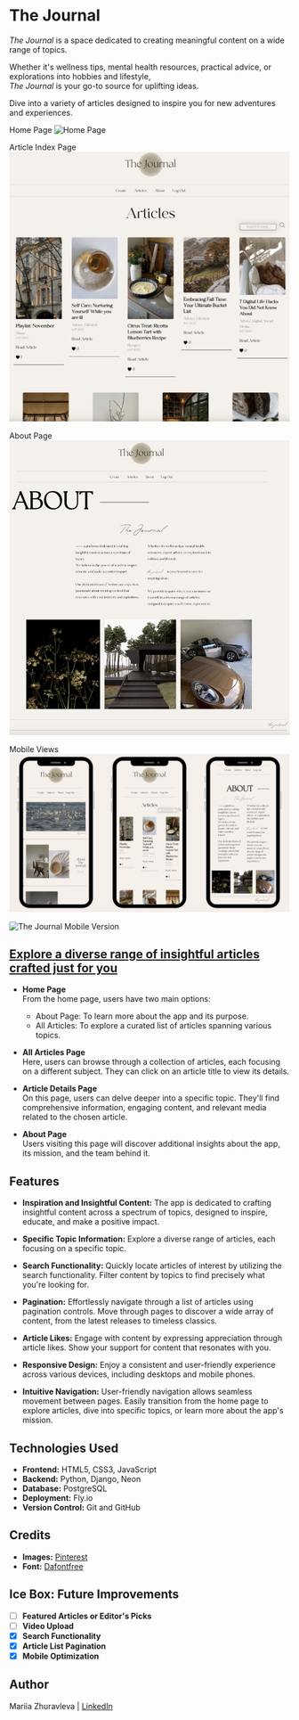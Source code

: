 # The Journal 
*The Journal* is a space dedicated to creating meaningful content on a wide range of topics.  

Whether it's wellness tips, mental health resources, practical advice, or explorations into hobbies and lifestyle,  
*The Journal* is your go-to source for uplifting ideas.  

Dive into a variety of articles designed to inspire you for new adventures and experiences.


Home Page
![Home Page](main_app/static/images/landing.gif)

Article Index Page
![Article Index Page Screenshot](main_app/static/images/articles-page.png)

About Page
![About Page Screenshot](main_app/static/images/about-page.png)

Mobile Views
![Mobile Views Screenshot](main_app/static/images/mobile-views.jpg)

![The Journal Mobile Version](main_app/static/images/journal-video.gif)


## [Explore a diverse range of insightful articles crafted just for you](https://mz-powder-peak.fly.dev/)

- **Home Page**  
  From the home page, users have two main options:
  * About Page: To learn more about the app and its purpose.
  * All Articles: To explore a curated list of articles spanning various topics.

- **All Articles Page**  
  Here, users can browse through a collection of articles, each focusing on a different subject. They can click on an article title to view its details.

- **Article Details Page**  
  On this page, users can delve deeper into a specific topic. They'll find comprehensive information, engaging content, and relevant media related to the chosen article.

- **About Page**  
  Users visiting this page will discover additional insights about the app, its mission, and the team behind it.


## Features
- **Inspiration and Insightful Content:** The app is dedicated to crafting insightful content across a spectrum of topics, designed to inspire, educate, and make a positive impact.

- **Specific Topic Information:** Explore a diverse range of articles, each focusing on a specific topic. 

- **Search Functionality:** Quickly locate articles of interest by utilizing the search functionality. Filter content by topics to find precisely what you're looking for.

- **Pagination:** Effortlessly navigate through a list of articles using pagination controls. Move through pages to discover a wide array of content, from the latest releases to timeless classics.

- **Article Likes:** Engage with content by expressing appreciation through article likes. Show your support for content that resonates with you.

- **Responsive Design:** Enjoy a consistent and user-friendly experience across various devices, including desktops and mobile phones. 

- **Intuitive Navigation:** User-friendly navigation allows seamless movement between pages. Easily transition from the home page to explore articles, dive into specific topics, or learn more about the app's mission.

## Technologies Used
- **Frontend:** HTML5, CSS3, JavaScript
- **Backend:** Python, Django, Neon
- **Database:** PostgreSQL 
- **Deployment:** Fly.io
- **Version Control:** Git and GitHub

## Credits
- **Images:** [Pinterest](https://www.pinterest.com/)
- **Font:** [Dafontfree](https://www.dafontfree.io/the-seasons-font/)


## Ice Box: Future Improvements
- [ ] **Featured Articles or Editor's Picks**
- [ ] **Video Upload**
- [x] **Search Functionality**
- [x] **Article List Pagination**
- [x] **Mobile Optimization**

## Author 

Mariia Zhuravleva | [LinkedIn](https://www.linkedin.com/in/mariia-zhuravleva-5232b3219/)


